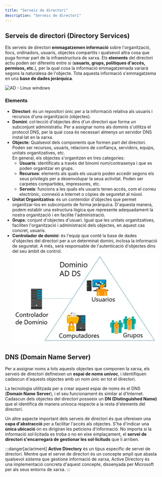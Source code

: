 ```yaml
---
title: "Serveis de directori"
description: "Serveis de directori"
---
```


## Serveis de directori (Directory Services)

Els serveis de directori **emmagatzemen informació** sobre l'organització, llocs, ordinadors, usuaris, objectes compartits i qualsevol altra cosa que puga formar part de la infraestructura de xarxa. Els **elements** del directori actiu poden ser diferents entre si (**usuaris, grups, polítiques d'accés, permisos, etc.**), per la qual cosa la informació emmagatzemada variarà segons la naturalesa de l'objecte. Tota aquesta informació s'emmagatzema en una **base de dades jeràrquica**.

![AD - Linux windows](https://i0.wp.com/blog.ragasys.es/wp-content/uploads/2024/03/servicios_dircetorios_logo.png?w=828&ssl=1)

### Elements
  - **Directori**: és un repositori únic per a la informació relativa als usuaris i recursos d'una organització (objectes).
  - **Domini**: col·lecció d'objectes dins d'un directori que forma un subconjunt administratiu. Per a assignar noms als dominis s'utilitza el protocol DNS, per la qual cosa és necessari almenys un servidor DNS instal·lat en la xarxa.
  - **Objecte**: Qualsevol dels components que formen part del directori. Poden ser recursos, usuaris, relacions de confiança, servidors, equips, unitats organitzatives, etc.  
    En general, els objectes s'organitzen en tres categories:
    - **Usuaris**: identificats a través del binomi nom/contrasenya i que es poden organitzar en grups.
    - **Recursos**: elements als quals els usuaris poden accedir segons els seus privilegis per a desenvolupar la seua activitat. Poden ser carpetes compartides, impressores, etc.
    - **Serveis**: funcions a les quals els usuaris tenen accés, com el correu electrònic, connexió a Internet o còpies de seguretat al núvol.
  - **Unitat Organitzativa**: és un contenidor d'objectes que permet organitzar-los en subconjunts de forma jeràrquica. D'aquesta manera, podem establir una estructura lògica que represente adequadament la nostra organització i en facilite l'administració.
  - **Grups**: conjunt d'objectes d'usuari. Igual que les unitats organitzatives, faciliten l'organització i administració dels objectes, en aquest cas concret, usuaris.
  - **Controlador de domini**: és l'equip que conté la base de dades d'objectes del directori per a un determinat domini, inclosa la informació de seguretat. A més, serà responsable de l'autenticació d'objectes dins del seu àmbit de control.
![dominio](../../../../assets/ut6/dominio.webp)

## DNS (Domain Name Server)

Per a assignar noms a tots aquests objectes que componen la xarxa, els serveis de directori defineixen un **espai de noms unívoc**, i identifiquen cadascun d'aquests objectes amb un nom únic en tot el directori.

La tecnologia utilitzada per a crear aquest espai de noms és el DNS (**Domain Name Server**), i el seu funcionament és similar al d'Internet. Cadascun dels objectes del directori posseeix un **DN (Distinguished Name)** que el identifica de manera unívoca respecte a la resta d'elements del directori.

Un altre aspecte important dels serveis de directori és que ofereixen una **capa d'abstracció** per a facilitar l'accés als objectes. S'ha d'indicar una **única ubicació** on es dirigiran les peticions d'informació. No importa si la informació sol·licitada es troba o no en eixe emplaçament, el **servei de directori s'encarregarà de gestionar les sol·licituds** que li arriben.

  :::danger[aclariment]
  **Active Directory** és un tipus específic de servei de directori. Mentre que el servei de directori és un concepte ampli que abasta qualsevol sistema que gestione informació de xarxa, Active Directory és una implementació concreta d'aquest concepte, dissenyada per Microsoft per als seus entorns de xarxa.
  :::